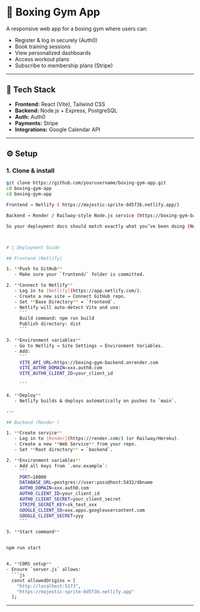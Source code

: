 # 🥊 Boxing Gym App

A responsive web app for a boxing gym where users can:
- Register & log in securely (Auth0)
- Book training sessions
- View personalized dashboards
- Access workout plans
- Subscribe to membership plans (Stripe)

---

## 🚀 Tech Stack
- **Frontend:** React (Vite), Tailwind CSS  
- **Backend:** Node.js + Express, PostgreSQL  
- **Auth:** Auth0  
- **Payments:** Stripe  
- **Integrations:** Google Calendar API  

---

## ⚙️ Setup

### 1. Clone & install
```bash
git clone https://github.com/yourusername/boxing-gym-app.git
cd boxing-gym-app
cd boxing-gym-app

Frontend → Netlify ( https://majestic-sprite-8d5f3b.netlify.app/)

Backend → Render / Railway-style Node.js service (https://boxing-gym-backend.onrender.com).

So your deployment docs should match exactly what you’ve been doing (Netlify + backend host).



# 🚀 Deployment Guide

## Frontend (Netlify)

1. **Push to GitHub**
   - Make sure your `frontend/` folder is committed.

2. **Connect to Netlify**
   - Log in to [Netlify](https://app.netlify.com/).
   - Create a new site → Connect GitHub repo.
   - Set **Base Directory** = `frontend`.
   - Netlify will auto-detect Vite and use:
     ```
     Build command: npm run build
     Publish directory: dist
     ```

3. **Environment variables**
   - Go to Netlify → Site Settings → Environment Variables.
   - Add:
     ```
     VITE_API_URL=https://boxing-gym-backend.onrender.com
     VITE_AUTH0_DOMAIN=xxx.auth0.com
     VITE_AUTH0_CLIENT_ID=your_client_id
     
     ```

4. **Deploy**
   - Netlify builds & deploys automatically on pushes to `main`.

---

## Backend (Render )

1. **Create service**
   - Log in to [Render](https://render.com/) (or Railway/Heroku).
   - Create a new **Web Service** from your repo.
   - Set **Root directory** = `backend`.

2. **Environment variables**
   - Add all keys from `.env.example`:
     ```
     PORT=10000
     DATABASE_URL=postgres://user:pass@host:5432/dbname
     AUTH0_DOMAIN=xxx.auth0.com
     AUTH0_CLIENT_ID=your_client_id
     AUTH0_CLIENT_SECRET=your_client_secret
     STRIPE_SECRET_KEY=sk_test_xxx
     GOOGLE_CLIENT_ID=xxx.apps.googleusercontent.com
     GOOGLE_CLIENT_SECRET=yyy
     ```

3. **Start command**


npm run start


4. **CORS setup**
- Ensure `server.js` allows:
  ```js
  const allowedOrigins = [
    "http://localhost:5173",
    "https://majestic-sprite-8d5f3b.netlify.app"
  ];
  ```

---






